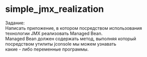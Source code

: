 # simple_jmx_realization

  Задание:  
  Написать приложение, в котором посредством использования технологии JMX реализовать Managed Bean.  
  Managed Bean должен содержать метод, выполняя который посредством утилиты jconsole мы можем узнавать  
  какие - либо переменные программы.
  
  
